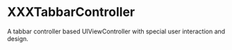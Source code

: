 # XXXTabbarController
A tabbar controller based UIViewController with special user interaction and design.
